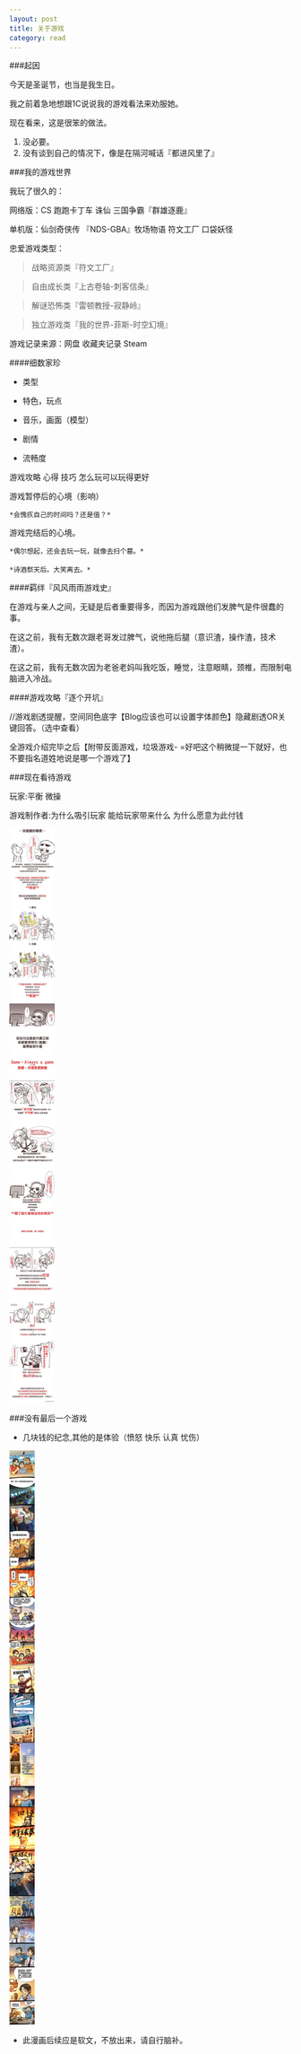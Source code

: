 ```yaml
---
layout: post
title: 关于游戏
category: read
---
```


###起因

今天是圣诞节，也当是我生日。

我之前着急地想跟1C说说我的游戏看法来劝服她。

现在看来，这是很笨的做法。

1. 没必要。
2. 没有谈到自己的情况下，像是在隔河喊话『都进风里了』

###我的游戏世界

我玩了很久的：

网络版：CS 跑跑卡丁车 诛仙 三国争霸『群雄逐鹿』

单机版：仙剑奇侠传 『NDS-GBA』牧场物语 符文工厂 口袋妖怪

忠爱游戏类型：

>战略资源类『符文工厂』

>自由成长类『上古卷轴-刺客信条』

>解谜恐怖类『雷顿教授-寂静岭』

>独立游戏类『我的世界-菲斯-时空幻境』

游戏记录来源：网盘 收藏夹记录 Steam

####细数家珍

- 类型

- 特色，玩点

- 音乐，画面（模型）

- 剧情

- 流畅度

游戏攻略 心得 技巧 怎么玩可以玩得更好

游戏暂停后的心境（影响）

    *会愧疚自己的时间吗？还是值？*

游戏完结后的心境。

    *偶尔想起，还会去玩一玩，就像去扫个墓。*
    
    *诗酒祭天后。大笑离去。*

####羁绊『风风雨雨游戏史』

在游戏与亲人之间，无疑是后者重要得多，而因为游戏跟他们发脾气是件很蠢的事。

在这之前，我有无数次跟老哥发过脾气，说他拖后腿（意识渣，操作渣，技术渣）。

在这之前，我有无数次因为老爸老妈叫我吃饭，睡觉，注意眼睛，颈椎，而限制电脑进入冷战。

####游戏攻略『逐个开坑』

//游戏剧透提醒，空间同色底字【Blog应该也可以设置字体颜色】隐藏剧透OR关键回答。（选中查看）

全游戏介绍完毕之后【附带反面游戏，垃圾游戏- =好吧这个稍微提一下就好，也不要指名道姓地说是哪一个游戏了】


###现在看待游戏

玩家:平衡  微操 

游戏制作者:为什么吸引玩家 能给玩家带来什么 为什么愿意为此付钱

<img class="cover" src="/images/2014/12/read/What-the-fuck-Game.jpg" />

###没有最后一个游戏

- 几块钱的纪念,其他的是体验（愤怒 快乐 认真 忧伤）

<img class="cover" src="/images/2014/12/read/Game-life-Memory.jpg" />

- 此漫画后续应是软文，不放出来，请自行脑补。